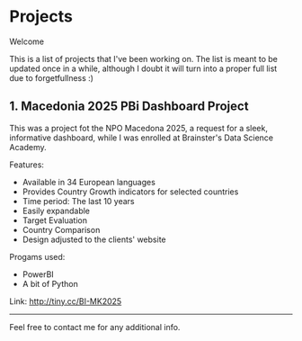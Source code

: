 # Projects

Welcome

This is a list of projects that I've been working on.
The list is meant to be updated once in a while, although I doubt it will turn into a proper full list due to forgetfullness :)

## 1. Macedonia 2025 PBi Dashboard Project
This was a project fot the NPO Macedona 2025, a request for a sleek, informative dashboard, while I was enrolled at Brainster's Data Science Academy.

Features:
* Available in 34 European languages
* Provides Country Growth indicators for selected countries
* Time period: The last 10 years
* Easily expandable
* Target Evaluation
* Country Comparison
* Design adjusted to the clients' website
        
Progams used:
- PowerBI
- A bit of Python
        
        
Link: http://tiny.cc/BI-MK2025


---
Feel free to contact me for any additional info.
